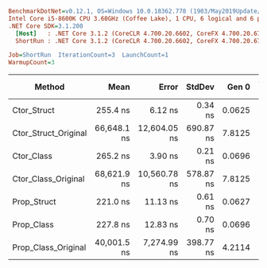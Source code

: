 ``` ini

BenchmarkDotNet=v0.12.1, OS=Windows 10.0.18362.778 (1903/May2019Update/19H1)
Intel Core i5-8600K CPU 3.60GHz (Coffee Lake), 1 CPU, 6 logical and 6 physical cores
.NET Core SDK=3.1.200
  [Host]   : .NET Core 3.1.2 (CoreCLR 4.700.20.6602, CoreFX 4.700.20.6702), X64 RyuJIT
  ShortRun : .NET Core 3.1.2 (CoreCLR 4.700.20.6602, CoreFX 4.700.20.6702), X64 RyuJIT

Job=ShortRun  IterationCount=3  LaunchCount=1  
WarmupCount=3  

```
|               Method |        Mean |        Error |    StdDev |  Gen 0 | Gen 1 | Gen 2 | Allocated |
|--------------------- |------------:|-------------:|----------:|-------:|------:|------:|----------:|
|          Ctor_Struct |    255.4 ns |      6.12 ns |   0.34 ns | 0.0625 |     - |     - |     296 B |
| Ctor_Struct_Original | 66,648.1 ns | 12,604.05 ns | 690.87 ns | 7.8125 |     - |     - |   37048 B |
|           Ctor_Class |    265.2 ns |      3.90 ns |   0.21 ns | 0.0696 |     - |     - |     328 B |
|  Ctor_Class_Original | 68,621.9 ns | 10,560.78 ns | 578.87 ns | 7.8125 |     - |     - |   37048 B |
|          Prop_Struct |    221.0 ns |     11.13 ns |   0.61 ns | 0.0627 |     - |     - |     296 B |
|           Prop_Class |    227.8 ns |     12.83 ns |   0.70 ns | 0.0696 |     - |     - |     328 B |
|  Prop_Class_Original | 40,001.5 ns |  7,274.99 ns | 398.77 ns | 4.2114 |     - |     - |   19876 B |
